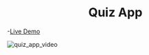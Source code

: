<h1 align="center">Quiz App</h1>

-[Live Demo](https://alaashalaby.github.io/quiz-app/)


![quiz_app_video](https://github.com/alaashalaby/quiz-app/assets/80048047/97192eda-822d-43b9-87b3-beef5bd84888)


